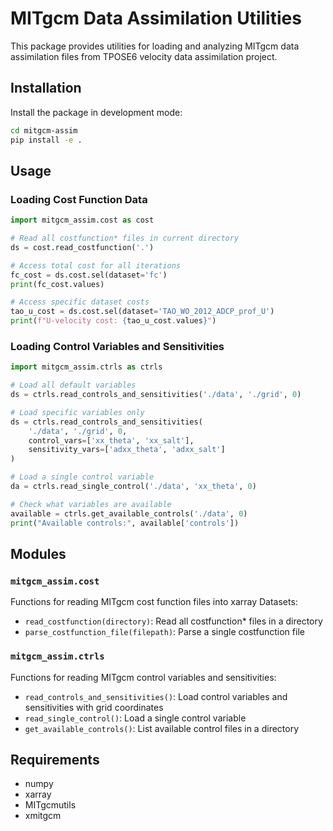 # MITgcm Data Assimilation Utilities

This package provides utilities for loading and analyzing MITgcm data assimilation files from TPOSE6 velocity data assimilation project.

## Installation

Install the package in development mode:

```bash
cd mitgcm-assim
pip install -e .
```

## Usage

### Loading Cost Function Data

```python
import mitgcm_assim.cost as cost

# Read all costfunction* files in current directory
ds = cost.read_costfunction('.')

# Access total cost for all iterations
fc_cost = ds.cost.sel(dataset='fc')
print(fc_cost.values)

# Access specific dataset costs
tao_u_cost = ds.cost.sel(dataset='TAO_WO_2012_ADCP_prof_U')
print(f"U-velocity cost: {tao_u_cost.values}")
```

### Loading Control Variables and Sensitivities

```python
import mitgcm_assim.ctrls as ctrls

# Load all default variables
ds = ctrls.read_controls_and_sensitivities('./data', './grid', 0)

# Load specific variables only
ds = ctrls.read_controls_and_sensitivities(
    './data', './grid', 0,
    control_vars=['xx_theta', 'xx_salt'],
    sensitivity_vars=['adxx_theta', 'adxx_salt']
)

# Load a single control variable
da = ctrls.read_single_control('./data', 'xx_theta', 0)

# Check what variables are available
available = ctrls.get_available_controls('./data', 0)
print("Available controls:", available['controls'])
```

## Modules

### `mitgcm_assim.cost`

Functions for reading MITgcm cost function files into xarray Datasets:

- `read_costfunction(directory)`: Read all costfunction* files in a directory
- `parse_costfunction_file(filepath)`: Parse a single costfunction file

### `mitgcm_assim.ctrls` 

Functions for reading MITgcm control variables and sensitivities:

- `read_controls_and_sensitivities()`: Load control variables and sensitivities with grid coordinates
- `read_single_control()`: Load a single control variable
- `get_available_controls()`: List available control files in a directory

## Requirements

- numpy
- xarray  
- MITgcmutils
- xmitgcm